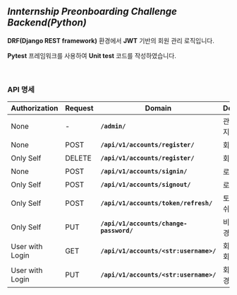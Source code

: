 ## *Innternship Preonboarding Challenge Backend(Python)*

**DRF(Django REST framework)** 환경에서 **JWT** 기반의 회원 관리 로직입니다.

**Pytest** 프레임워크를 사용하여 **Unit test** 코드를 작성하였습니다.

</br>

### API 명세
|Authorization|Request|Domain|Description|
|---|---|---|---|
|None|-|**`/admin/`**|관리자 페이지|
|None|POST|**`/api/v1/accounts/register/`**|회원 가입|
|Only Self|DELETE|**`/api/v1/accounts/register/`**|회원 탈퇴|
|None|POST|**`/api/v1/accounts/signin/`**|로그인|
|Only Self|POST|**`/api/v1/accounts/signout/`**|로그아웃|
|Only Self|POST|**`/api/v1/accounts/token/refresh/`**|토큰 리플래쉬|
|Only Self|PUT|**`/api/v1/accounts/change-password/`**|비밀번호 변경|
|User with Login|GET|**`/api/v1/accounts/<str:username>/`**|회원 정보 조회|
|User with Login|PUT|**`/api/v1/accounts/<str:username>/`**|회원 정보 변경|

